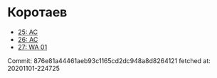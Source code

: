 # Коротаев
- [25: AC](25.md)
- [26: AC](26.md)
- [27: WA 01](27.md)

Commit: 876e81a44461aeb93c1165cd2dc948a8d8264121
 fetched at: 20201101-224725
